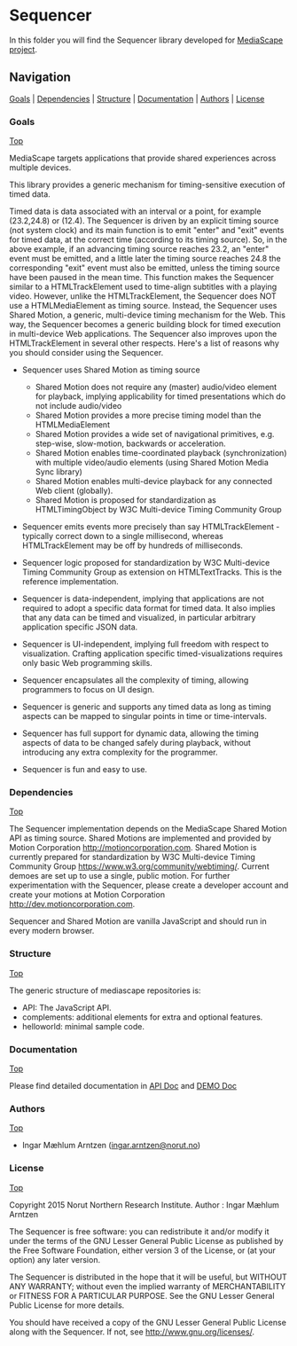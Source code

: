 <!--
  Copyright 2015 Norut Northern Research Institute
  Author : Ingar Mæhlum Arntzen

  This file is part of the Sequencer module.

  The Sequencer is free software: you can redistribute it and/or modify
  it under the terms of the GNU Lesser General Public License as published by
  the Free Software Foundation, either version 3 of the License, or
  (at your option) any later version.

  The Sequencer is distributed in the hope that it will be useful,
  but WITHOUT ANY WARRANTY; without even the implied warranty of
  MERCHANTABILITY or FITNESS FOR A PARTICULAR PURPOSE.  See the
  GNU Lesser General Public License for more details.

  You should have received a copy of the GNU Lesser General Public License
  along with the Sequencer.  If not, see <http://www.gnu.org/licenses/>.
-->


# Sequencer

In this folder you will find the Sequencer library developed for [MediaScape project](http://mediascapeproject.eu/).

## Navigation
[Goals][] | [Dependencies][] | [Structure][] | [Documentation][] | [Authors][] | [License][]

### Goals
[Top][]

MediaScape targets applications that provide shared experiences across multiple devices.

This library provides a generic mechanism for timing-sensitive execution of timed data. 

Timed data is data associated with an interval or a point, for example (23.2,24.8) or (12.4). The Sequencer is driven by an explicit timing source (not system clock) and its main function is to emit "enter" and "exit" events for timed data, at the correct time (according to its timing source). So, in the above example, if an advancing timing source reaches 23.2, an "enter" event must be emitted, and a little later the timing source reaches 24.8 the corresponding "exit" event must also be emitted, unless the timing source have been paused in the mean time. This function makes the Sequencer similar to a HTMLTrackElement used to time-align subtitles with a playing video. However, unlike the HTMLTrackElement, the Sequencer does NOT use a HTMLMediaElement as timing source. Instead, the Sequencer uses Shared Motion, a generic, multi-device timing mechanism for the Web. This way, the Sequencer becomes a generic building block for timed execution in multi-device Web applications. The Sequencer also improves upon the HTMLTrackElement in several other respects. Here's a list of reasons why you should consider using the Sequencer.

- Sequencer uses Shared Motion as timing source
  - Shared Motion does not require any (master) audio/video element for playback, implying applicability for timed presentations which do not include audio/video
  - Shared Motion provides a more precise timing model than the HTMLMediaElement
  - Shared Motion provides a wide set of navigational primitives, e.g. step-wise, slow-motion, backwards or acceleration. 
  - Shared Motion enables time-coordinated playback (synchronization) with multiple video/audio elements (using Shared Motion Media Sync library)
  - Shared Motion enables multi-device playback for any connected Web client (globally).
  - Shared Motion is proposed for standardization as HTMLTimingObject by W3C Multi-device Timing Community Group   

- Sequencer emits events more precisely than say HTMLTrackElement - typically correct down to a single millisecond, whereas HTMLTrackElement may be off by hundreds of milliseconds.
- Sequencer logic proposed for standardization by W3C Multi-device Timing Community Group as extension on HTMLTextTracks. This is the reference implementation.
- Sequencer is data-independent, implying that applications are not required to adopt a specific data format for timed data. It also implies that any data can be timed and visualized, in particular arbitrary application specific JSON data.
- Sequencer is UI-independent, implying full freedom with respect to visualization. Crafting application specific timed-visualizations requires only basic Web programming skills.
- Sequencer encapsulates all the complexity of timing, allowing programmers to focus on UI design.
- Sequencer is generic and supports any timed data as long as timing aspects can be mapped to singular points in time or time-intervals.
- Sequencer has full support for dynamic data, allowing the timing aspects of data to be changed safely during playback, without introducing any extra complexity for the programmer.
- Sequencer is fun and easy to use.


### Dependencies
[Top][]

The Sequencer implementation depends on the MediaScape Shared Motion API as timing source. Shared Motions are implemented and provided by Motion Corporation http://motioncorporation.com. Shared Motion is currently prepared for standardization by W3C Multi-device Timing Community Group https://www.w3.org/community/webtiming/.  Current demoes are set up to use a single, public motion. For further experimentation with the Sequencer, please create a developer account and create your motions at Motion Corporation http://dev.motioncorporation.com.

Sequencer and Shared Motion are vanilla JavaScript and should run in every modern browser.

### Structure
[Top][]

The generic structure of mediascape repositories is:

  * API: The JavaScript API.
  * complements: additional elements for extra and optional features.
  * helloworld: minimal sample code.

### Documentation
[Top][]

Please find detailed documentation in [API Doc](API/Sequencer/README.md) and [DEMO Doc](helloworld/README.md)

### Authors
[Top][]

- Ingar Mæhlum Arntzen (ingar.arntzen@norut.no)

### License
[Top][]

Copyright 2015 Norut Northern Research Institute.
Author : Ingar Mæhlum Arntzen

The Sequencer is free software: you can redistribute it and/or modify it under the terms of the GNU Lesser General Public License as published by the Free Software Foundation, either version 3 of the License, or (at your option) any later version.

The Sequencer is distributed in the hope that it will be useful, but WITHOUT ANY WARRANTY; without even the implied warranty of MERCHANTABILITY or FITNESS FOR A PARTICULAR PURPOSE.  See the GNU Lesser General Public License for more details.

You should have received a copy of the GNU Lesser General Public License along with the Sequencer.  If not, see <http://www.gnu.org/licenses/>.


[Top]: #navigation
[Goals]: #goals
[Dependencies]: #dependencies
[Structure]: #structure
[Documentation]: #documentation
[Authors]: #authors
[License]: #license
